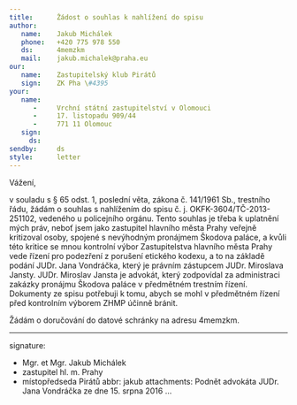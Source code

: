 ```yaml
---
title:      Žádost o souhlas k nahlížení do spisu
author:
   name:    Jakub Michálek
   phone:   +420 775 978 550
   ds:      4memzkm
   mail:    jakub.michalek@praha.eu
our:
   name:    Zastupitelský klub Pirátů
   sign:    ZK Pha \#4395
your:
   name:
      -     Vrchní státní zastupitelství v Olomouci
      -     17. listopadu 909/44
      -     771 11 Olomouc
   sign:    
     ds:
sendby:     ds
style:      letter
---
```


Vážení,

v souladu s § 65 odst. 1, poslední věta, zákona č. 141/1961 Sb., trestního řádu, žádám o souhlas s nahlížením do spisu č. j. OKFK-3604/TČ-2013-251102, vedeného u policejního orgánu. Tento souhlas je třeba k uplatnění mých práv, neboť jsem jako zastupitel hlavního města Prahy veřejně kritizoval osoby, spojené s nevýhodným pronájmem Škodova paláce, a kvůli této kritice se mnou kontrolní výbor Zastupitelstva hlavního města Prahy vede řízení pro podezření z porušení etického kodexu, a to na základě podání JUDr. Jana Vondráčka, který je právním zástupcem JUDr. Miroslava Jansty. JUDr. Miroslav Jansta je advokát, který zodpovídal za administraci zakázky pronájmu Škodova paláce v předmětném trestním řízení. Dokumenty ze spisu potřebuji k tomu, abych se mohl v předmětném řízení před kontrolním výborem ZHMP účinně bránit. 

Žádám o doručování do datové schránky na adresu 4memzkm.

---
signature:
  - Mgr. et Mgr. Jakub Michálek
  - zastupitel hl. m. Prahy
  - místopředseda Pirátů
abbr:       jakub
attachments: Podnět advokáta JUDr. Jana Vondráčka ze dne 15. srpna 2016
...


